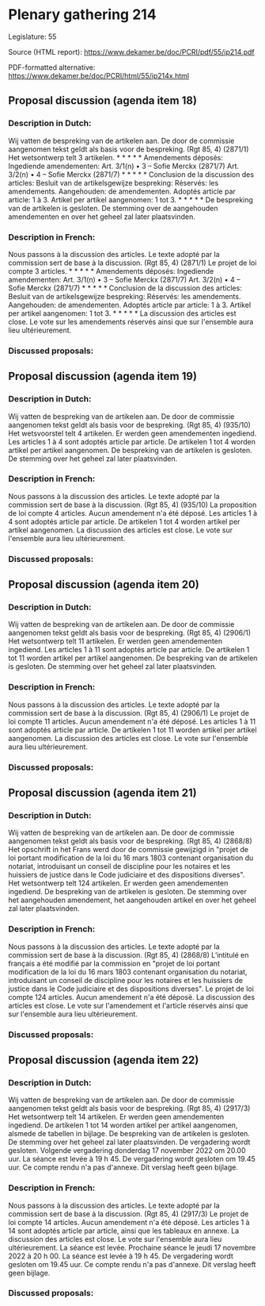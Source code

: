 # Plenary gathering 214

Legislature: 55

Source (HTML report): https://www.dekamer.be/doc/PCRI/pdf/55/ip214.pdf

PDF-formatted alternative: https://www.dekamer.be/doc/PCRI/html/55/ip214x.html

## Proposal discussion (agenda item 18)

### Description in Dutch:

Wij vatten de bespreking van de artikelen aan. De door de commissie aangenomen tekst geldt als basis voor de bespreking. (Rgt 85, 4) (2871/1) Het wetsontwerp telt 3 artikelen. * * * * * Amendements déposés: Ingediende amendementen: Art. 3/1(n) • 3 – Sofie Merckx (2871/7) Art. 3/2(n) • 4 – Sofie Merckx (2871/7) * * * * * Conclusion de la discussion des articles: Besluit van de artikelsgewijze bespreking: Réservés: les amendements. Aangehouden: de amendementen. Adoptés article par article: 1 à 3. Artikel per artikel aangenomen: 1 tot 3. * * * * * De bespreking van de artikelen is gesloten. De stemming over de aangehouden amendementen en over het geheel zal later plaatsvinden.

### Description in French:

Nous passons à la discussion des articles. Le texte adopté par la commission sert de base à la discussion. (Rgt 85, 4) (2871/1) Le projet de loi compte 3 articles. * * * * * Amendements déposés: Ingediende amendementen: Art. 3/1(n) • 3 – Sofie Merckx (2871/7) Art. 3/2(n) • 4 – Sofie Merckx (2871/7) * * * * * Conclusion de la discussion des articles: Besluit van de artikelsgewijze bespreking: Réservés: les amendements. Aangehouden: de amendementen. Adoptés article par article: 1 à 3. Artikel per artikel aangenomen: 1 tot 3. * * * * * La discussion des articles est close. Le vote sur les amendements réservés ainsi que sur l'ensemble aura lieu ultérieurement.



### Discussed proposals:

## Proposal discussion (agenda item 19)

### Description in Dutch:

Wij vatten de bespreking van de artikelen aan. De door de commissie aangenomen tekst geldt als basis voor de bespreking. (Rgt 85, 4) (935/10) Het wetsvoorstel telt 4 artikelen. Er werden geen amendementen ingediend. Les articles 1 à 4 sont adoptés article par article. De artikelen 1 tot 4 worden artikel per artikel aangenomen. De bespreking van de artikelen is gesloten. De stemming over het geheel zal later plaatsvinden.

### Description in French:

Nous passons à la discussion des articles. Le texte adopté par la commission sert de base à la discussion. (Rgt 85, 4) (935/10) La proposition de loi compte 4 articles. Aucun amendement n'a été déposé. Les articles 1 à 4 sont adoptés article par article. De artikelen 1 tot 4 worden artikel per artikel aangenomen. La discussion des articles est close. Le vote sur l'ensemble aura lieu ultérieurement.



### Discussed proposals:

## Proposal discussion (agenda item 20)

### Description in Dutch:

Wij vatten de bespreking van de artikelen aan. De door de commissie aangenomen tekst geldt als basis voor de bespreking. (Rgt 85, 4) (2906/1) Het wetsontwerp telt 11 artikelen. Er werden geen amendementen ingediend. Les articles 1 à 11 sont adoptés article par article. De artikelen 1 tot 11 worden artikel per artikel aangenomen. De bespreking van de artikelen is gesloten. De stemming over het geheel zal later plaatsvinden.

### Description in French:

Nous passons à la discussion des articles. Le texte adopté par la commission sert de base à la discussion. (Rgt 85, 4) (2906/1) Le projet de loi compte 11 articles. Aucun amendement n'a été déposé. Les articles 1 à 11 sont adoptés article par article. De artikelen 1 tot 11 worden artikel per artikel aangenomen. La discussion des articles est close. Le vote sur l'ensemble aura lieu ultérieurement.



### Discussed proposals:

## Proposal discussion (agenda item 21)

### Description in Dutch:

Wij vatten de bespreking van de artikelen aan. De door de commissie aangenomen tekst geldt als basis voor de bespreking. (Rgt 85, 4) (2868/8) Het opschrift in het Frans werd door de commissie gewijzigd in "projet de loi portant modification de la loi du 16 mars 1803 contenant organisation du notariat, introduisant un conseil de discipline pour les notaires et les huissiers de justice dans le Code judiciaire et des dispositions diverses". Het wetsontwerp telt 124 artikelen. Er werden geen amendementen ingediend. De bespreking van de artikelen is gesloten. De stemming over het aangehouden amendement, het aangehouden artikel en over het geheel zal later plaatsvinden.

### Description in French:

Nous passons à la discussion des articles. Le texte adopté par la commission sert de base à la discussion. (Rgt 85, 4) (2868/8) L’intitulé en français a été modifié par la commission en "projet de loi portant modification de la loi du 16 mars 1803 contenant organisation du notariat, introduisant un conseil de discipline pour les notaires et les huissiers de justice dans le Code judiciaire et des dispositions diverses". Le projet de loi compte 124 articles. Aucun amendement n'a été déposé. La discussion des articles est close. Le vote sur l'amendement et l'article réservés ainsi que sur l'ensemble aura lieu ultérieurement.



### Discussed proposals:

## Proposal discussion (agenda item 22)

### Description in Dutch:

Wij vatten de bespreking van de artikelen aan. De door de commissie aangenomen tekst geldt als basis voor de bespreking. (Rgt 85, 4) (2917/3) Het wetsontwerp telt 14 artikelen. Er werden geen amendementen ingediend. De artikelen 1 tot 14 worden artikel per artikel aangenomen, alsmede de tabellen in bijlage. De bespreking van de artikelen is gesloten. De stemming over het geheel zal later plaatsvinden. De vergadering wordt gesloten. Volgende vergadering donderdag 17 november 2022 om 20.00 uur. La séance est levée à 19 h 45. De vergadering wordt gesloten om 19.45 uur. Ce compte rendu n'a pas d'annexe. Dit verslag heeft geen bijlage.

### Description in French:

Nous passons à la discussion des articles. Le texte adopté par la commission sert de base à la discussion. (Rgt 85, 4) (2917/3) Le projet de loi compte 14 articles. Aucun amendement n'a été déposé. Les articles 1 à 14 sont adoptés article par article, ainsi que les tableaux en annexe. La discussion des articles est close. Le vote sur l'ensemble aura lieu ultérieurement. La séance est levée. Prochaine séance le jeudi 17 novembre 2022 à 20 h 00. La séance est levée à 19 h 45. De vergadering wordt gesloten om 19.45 uur. Ce compte rendu n'a pas d'annexe. Dit verslag heeft geen bijlage.



### Discussed proposals:

